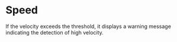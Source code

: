 # Speed
If the velocity exceeds the threshold, it displays a warning message indicating the detection of high velocity.
